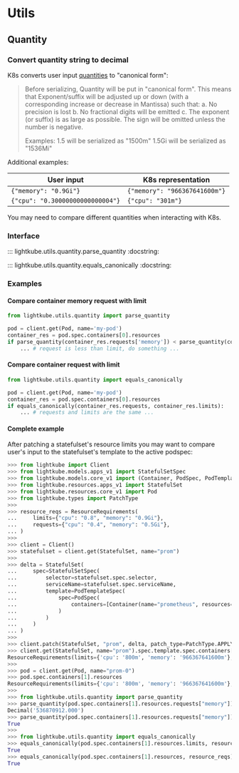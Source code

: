 # Utils

## Quantity

### Convert quantity string to decimal

K8s converts user input
[quantities](https://kubernetes.io/docs/reference/kubernetes-api/common-definitions/quantity/)
to "canonical form":

> Before serializing, Quantity will be put in "canonical form". This means that
> Exponent/suffix will be adjusted up or down (with a corresponding increase or
> decrease in Mantissa) such that: a. No precision is lost b. No fractional
> digits will be emitted c. The exponent (or suffix) is as large as possible.
> The sign will be omitted unless the number is negative.
>
> Examples: 1.5 will be serialized as "1500m" 1.5Gi will be serialized as "1536Mi"

Additional examples:

| User input                       | K8s representation            |
|----------------------------------|-------------------------------|
| `{"memory": "0.9Gi"}`            | `{"memory": "966367641600m"}` |
| `{"cpu": "0.30000000000000004"}` | `{"cpu": "301m"}`             |

You may need to compare different quantities when interacting with K8s.

### Interface

::: lightkube.utils.quantity.parse_quantity
    :docstring:

::: lightkube.utils.quantity.equals_canonically
    :docstring:

### Examples

#### Compare container memory request with limit

```python
from lightkube.utils.quantity import parse_quantity

pod = client.get(Pod, name='my-pod')
container_res = pod.spec.containers[0].resources
if parse_quantity(container_res.requests['memory']) < parse_quantity(container_res.limits['memory']):
    ... # request is less than limit, do something ...
```

#### Compare container request with limit

```python
from lightkube.utils.quantity import equals_canonically

pod = client.get(Pod, name='my-pod')
container_res = pod.spec.containers[0].resources
if equals_canonically(container_res.requests, container_res.limits):
    ... # requests and limits are the same ...
```

#### Complete example

After patching a statefulset's resource limits you may want to compare
user's input to the statefulset's template to the active podspec:

```python
>>> from lightkube import Client
>>> from lightkube.models.apps_v1 import StatefulSetSpec
>>> from lightkube.models.core_v1 import (Container, PodSpec, PodTemplateSpec, ResourceRequirements)
>>> from lightkube.resources.apps_v1 import StatefulSet
>>> from lightkube.resources.core_v1 import Pod
>>> from lightkube.types import PatchType
>>>
>>> resource_reqs = ResourceRequirements(
...     limits={"cpu": "0.8", "memory": "0.9Gi"},
...     requests={"cpu": "0.4", "memory": "0.5Gi"},
... )
>>>
>>> client = Client()
>>> statefulset = client.get(StatefulSet, name="prom")
>>>
>>> delta = StatefulSet(
...     spec=StatefulSetSpec(
...         selector=statefulset.spec.selector,
...         serviceName=statefulset.spec.serviceName,
...         template=PodTemplateSpec(
...             spec=PodSpec(
...                 containers=[Container(name="prometheus", resources=resource_reqs)]
...             )
...         )
...     )
... )
>>>
>>> client.patch(StatefulSet, "prom", delta, patch_type=PatchType.APPLY, field_manager="just me")
>>> client.get(StatefulSet, name="prom").spec.template.spec.containers[1].resources
ResourceRequirements(limits={'cpu': '800m', 'memory': '966367641600m'}, requests={'cpu': '400m', 'memory': '512Mi'})
>>>
>>> pod = client.get(Pod, name="prom-0")
>>> pod.spec.containers[1].resources
ResourceRequirements(limits={'cpu': '800m', 'memory': '966367641600m'}, requests={'cpu': '400m', 'memory': '512Mi'})
>>>
>>> from lightkube.utils.quantity import parse_quantity
>>> parse_quantity(pod.spec.containers[1].resources.requests["memory"])
Decimal('536870912.000')
>>> parse_quantity(pod.spec.containers[1].resources.requests["memory"]) == parse_quantity(resource_reqs.requests["memory"])
True
>>>
>>> from lightkube.utils.quantity import equals_canonically
>>> equals_canonically(pod.spec.containers[1].resources.limits, resource_reqs.limits)
True
>>> equals_canonically(pod.spec.containers[1].resources, resource_reqs)
True
```
